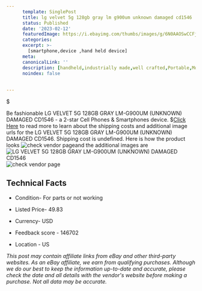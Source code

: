 ```yaml
---
      template: SinglePost
      title: lg velvet 5g 128gb gray lm g900um unknown damaged cd1546
      status: Published
      date: '2023-02-12'
      featuredImage: https://i.ebayimg.com/thumbs/images/g/6N0AAOSwCCFj4s9B/s-l225.jpg
      categories: 
      excerpt: >-
        [smartphone,device ,hand held device]
      meta:
      canonicalLink: ''
      description: [handheld,industrially made,well crafted,Portable,Mobile,Compact,Convenient,Lightweight,Maneuverable,Man-portable,Miniature,Carriable,Hand-held,Light,Holdable,Transportable,Mobile device,Pocket-sized,On-the-go,Wireless,Cordless,Compact size,Convenient size, smartphone,device ,hand held device]
      noindex: false
      
        
---
```

$

Be fashionable LG VELVET 5G 128GB GRAY LM-G900UM (UNKNOWN) DAMAGED CD1546 - a 2-star Cell Phones & Smartphones device.
$[Click Here](https://www.ebay.com/itm/304797171486?hash=item46f753bf1e%3Ag%3A6N0AAOSwCCFj4s9B&mkevt=1&mkcid=1&mkrid=711-53200-19255-0&campid=%253CePNCampaignId%253E&customid=%253CreferenceId%253E&toolid=10049) to read more to learn about the shipping costs and additional image urls for the LG VELVET 5G 128GB GRAY LM-G900UM (UNKNOWN) DAMAGED CD1546. Shipping cost is undefined. Here is how the product looks ![check vendor page](https://i.ebayimg.com/thumbs/images/g/6N0AAOSwCCFj4s9B/s-l225.jpg)and the additional images are![LG VELVET 5G 128GB GRAY LM-G900UM (UNKNOWN) DAMAGED CD1546](https://i.ebayimg.com/images/g/6N0AAOSwCCFj4s9B/s-l1600.jpg)![check vendor page](https://origin-galleryplus.ebayimg.com/ws/web/304797171486_2_0_1/225x225.jpg,https://origin-galleryplus.ebayimg.com/ws/web/304797171486_3_0_1/225x225.jpg,https://origin-galleryplus.ebayimg.com/ws/web/304797171486_4_0_1/225x225.jpg,https://origin-galleryplus.ebayimg.com/ws/web/304797171486_5_0_1/225x225.jpg)



 ## Technical Facts 



     
      

 - Condition- For parts or not working 


      

 - Listed Price- 49.83 


      

 - Currency- USD 


      

 - Feedback score - 146702 


      

 - Location - US 


      
      

 *_This post may contain affiliate links from eBay and other third-party websites. As an eBay affiliate, we earn from qualifying purchases. Although we do our best to keep the information up-to-date and accurate, please check the date and all details with the vendor's website before making a purchase. Not all data may be accurate._*






